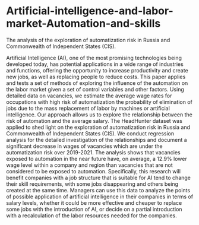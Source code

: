 # Artificial-intelligence-and-labor-market-Automation-and-skills
The analysis of the exploration of automatization risk in Russia and Commonwealth of Independent States (CIS).

Artificial Intelligence (AI), one of the most promising technologies being developed today, has potential applications in a wide range of industries and functions, offering the opportunity to increase productivity and create new jobs, as well as replacing people to reduce costs. This paper applies and tests a set of methods of exploring the influence of the automation on the labor market given a set of control variables and other factors. Using detailed data on vacancies, we estimate the average wage rates for occupations with high risk of automatization the probability of elimination of jobs due to the mass replacement of labor by machines or artificial intelligence. Our approach allows us to explore the relationship between the risk of automation and the average salary. The HeadHunter dataset was applied to shed light on the exploration of automatization risk in Russia and Commonwealth of Independent States (CIS). We conduct regression analysis for the detailed investigation of the relationships and document a significant decrease in wages of vacancies which are under the automatization risk over 2019-2021. The analysis shows that vacancies exposed to automation in the near future have, on average, a 12.9% lower wage level within a company and region than vacancies that are not considered to be exposed to automation. Specifically, this research will benefit companies with a job structure that is suitable for AI tend to change their skill requirements, with some jobs disappearing and others being created at the same time. Managers can use this data to analyze the points of possible application of artificial intelligence in their companies in terms of salary levels, whether it could be more effective and cheaper to replace some jobs with the introduction of AI, or decide on a partial introduction with a recalculation of the labor resources needed for the companies.
